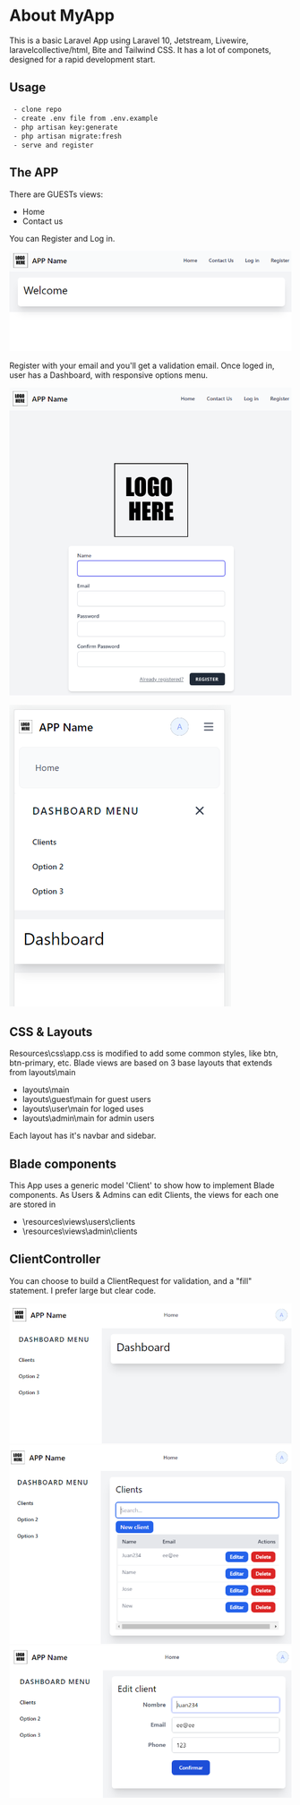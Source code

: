 #  About MyApp
This is a basic Laravel App using Laravel 10, Jetstream, Livewire, laravelcollective/html, Bite and Tailwind CSS.
It has a lot of componets, designed for a rapid development start.

##  Usage
```
 - clone repo
 - create .env file from .env.example
 - php artisan key:generate
 - php artisan migrate:fresh
 - serve and register
```

##  The APP

There are GUESTs views:
 - Home
 - Contact us
 
You can Register and Log in.

![Login](https://github.com/pablozagni/myapp/blob/master/resources/assets/markdown/img/img1.png?raw=true)

Register with your email and you'll get a validation email.
Once loged in, user has a Dashboard, with responsive options menu.

![Main menu](https://github.com/pablozagni/myapp/blob/master/resources/assets/markdown/img/img2.png?raw=true)

![Responsive menu](https://github.com/pablozagni/myapp/blob/master/resources/assets/markdown/img/img6.png?raw=true)

##  CSS & Layouts

Resources\css\app.css is modified to add some common styles, like btn, btn-primary, etc.
Blade views are based on 3 base layouts that extends from layouts\main
 - layouts\main
 - layouts\guest\main for guest users
 - layouts\user\main for loged uses
 - layouts\admin\main for admin users
 
Each layout has it's navbar and sidebar.

##  Blade components

This App uses a generic model 'Client' to show how to implement Blade components.
As Users & Admins can edit Clients, the views for each one are stored in
 - \resources\views\users\clients
 - \resources\views\admin\clients

##  ClientController

You can choose to build a ClientRequest for validation, and a "fill" statement. I prefer large but clear code.

![](https://github.com/pablozagni/myapp/blob/master/resources/assets/markdown/img/img3.png?raw=true)
![](https://github.com/pablozagni/myapp/blob/master/resources/assets/markdown/img/img4.png?raw=true)
![](https://github.com/pablozagni/myapp/blob/master/resources/assets/markdown/img/img5.png?raw=true)
